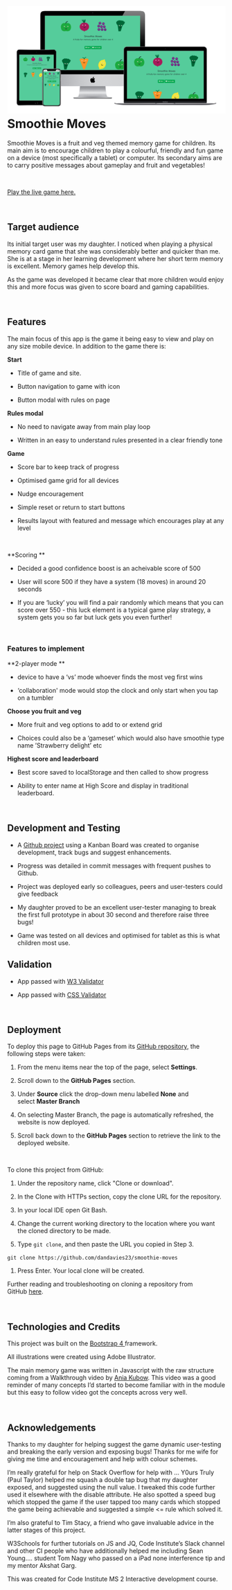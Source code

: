 ![Mock=up](assets/images/readmeimages/mockup.png)
Smoothie Moves
==============

Smoothie Moves is a fruit and veg themed memory game for children. Its main aim is to encourage children to play a colourful, friendly and fun game on a device (most specifically a tablet) or computer. Its secondary aims are to carry positive messages about gameplay and fruit and vegetables!

 

[Play the live game here.](https://dandavies23.github.io/smoothie-moves/)

 

Target audience
---------------

Its initial target user was my daughter. I noticed when playing a physical memory card game that she was considerably better and quicker than me. She is at a stage in her learning development where her short term memory is excellent. Memory games help develop this.

As the game was developed it became clear that more children would enjoy this and more focus was given to score board and gaming capabilities. 

 

Features
--------

The main focus of this app is the game it being easy to view and play on any size mobile device. In addition to the game there is:

**Start**

-   Title of game and site. 

-   Button navigation to game with icon

-   Button modal with rules on page

**Rules modal**

-   No need to navigate away from main play loop

-   Written in an easy to understand rules presented in a clear friendly tone

**Game**

-   Score bar to keep track of progress

-   Optimised game grid for all devices

-   Nudge encouragement

-   Simple reset or return to start buttons

-   Results layout with featured and message which encourages play at any level

 

**Scoring **

-   Decided a good confidence boost is an acheivable score of 500

-   User will score 500 if they have a system (18 moves) in around 20 seconds

-   If you are ‘lucky’ you will find a pair randomly which means that you can score over 550 - this luck element is a typical game play strategy, a system gets you so far but luck gets you even further!

 

### Features to implement

**2-player mode **

-   device to have a ‘vs’ mode whoever finds the most veg first wins

-   ‘collaboration' mode would stop the clock and only start when you tap on a tumbler

**Choose you fruit and veg**

-   More fruit and veg options to add to or extend grid

-   Choices could also be a ‘gameset’ which would also have smoothie type name ’Strawberry delight’ etc

**Highest score and leaderboard**

-   Best score saved to localStorage and then called to show progress

-   Ability to enter name at High Score and display in traditional leaderboard. 

 

Development and Testing
-----------------------

-   A [Github project](https://github.com/dandavies23/smoothie-moves/projects/1) using a Kanban Board was created to organise development, track bugs and suggest enhancements. 

-   Progress was detailed in commit messages with frequent pushes to Github. 

-   Project was deployed early so colleagues, peers and user-testers could give feedback

-   My daughter proved to be an excellent user-tester managing to break the first full prototype in about 30 second and therefore raise three bugs!

-   Game was tested on all devices and optimised for tablet as this is what children most use. 

Validation
----------

-   App passed with [W3 Validator](https://validator.w3.org/nu/?doc=https%3A%2F%2Fdandavies23.github.io%2Fsmoothie-moves%2F)

-   App passed with [CSS Validator ](https://jigsaw.w3.org/css-validator/validator?uri=https%3A%2F%2Fdandavies23.github.io%2Fsmoothie-moves%2F&profile=css3svg&usermedium=all&warning=1&vextwarning=&lang=en)

 

Deployment 
-----------

To deploy this page to GitHub Pages from its [GitHub repository](https://github.com/dandavies23/smoothie-moves), the following steps were taken:

1.  From the menu items near the top of the page, select **Settings**.

2.  Scroll down to the **GitHub Pages** section.

3.  Under **Source** click the drop-down menu labelled **None** and select **Master Branch**

4.  On selecting Master Branch, the page is automatically refreshed, the website is now deployed.

5.  Scroll back down to the **GitHub Pages** section to retrieve the link to the deployed website.

 

To clone this project from GitHub:

1.  Under the repository name, click "Clone or download".

2.  In the Clone with HTTPs section, copy the clone URL for the repository.

3.  In your local IDE open Git Bash.

4.  Change the current working directory to the location where you want the cloned directory to be made.

5.  Type `git clone`, and then paste the URL you copied in Step 3.

~~~~~~~~~~~~~~~~~~~~~~~~~~~~~~~~~~~~~~~~~~~~~~~~~~~~~~~~~~~~~~~~~~~~~~~~~~~~~~~~
git clone https://github.com/dandavies23/smoothie-moves
~~~~~~~~~~~~~~~~~~~~~~~~~~~~~~~~~~~~~~~~~~~~~~~~~~~~~~~~~~~~~~~~~~~~~~~~~~~~~~~~

1.  Press Enter. Your local clone will be created.

Further reading and troubleshooting on cloning a repository from GitHub [here](https://help.github.com/en/articles/cloning-a-repository).

 

Technologies and Credits
------------------------

This project was built on the [Bootstrap 4 ](https://getbootstrap.com/docs/4.0/getting-started/introduction/)framework. 

All illustrations were created using Adobe Illustrator.

The main memory game was written in Javascript with the raw structure coming from a Walkthrough video by [Ania Kubow](https://www.youtube.com/watch?v=tjyDOHzKN0w). This video was a good reminder of many concepts I’d started to become familiar with in the module but this easy to follow video got the concepts across very well.

 

Acknowledgements
----------------

Thanks to my daughter for helping suggest the game dynamic user-testing and breaking the early version and exposing bugs! Thanks for me wife for giving me time and encouragement and help with colour schemes.

I’m really grateful for help on Stack Overflow for help with … Y0urs Truly (Paul Taylor) helped me squash a double tap bug that my daughter exposed, and suggested using the null value. I tweaked this code further used it elsewhere with the disable attribute. He also spotted a speed bug which stopped the game if the user tapped too many cards which stopped the game being achievable and suggested a simple <= rule which solved it.

I’m also grateful to Tim Stacy, a friend who gave invaluable advice in the latter stages of this project. 

W3Schools for further tutorials on JS and JQ, Code Institute’s Slack channel and other CI people who have additionally helped me including Sean Young…. student Tom Nagy who passed on a iPad none interference tip and my mentor Akshat Garg.

This was created for Code Institute MS 2 Interactive development course. 

 
